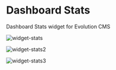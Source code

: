 Dashboard Stats
===================

Dashboard Stats widget for Evolution CMS 

![widget-stats](https://github.com/user-attachments/assets/00a69f42-c844-4021-9414-647054069200)

![widget-stats2](https://github.com/user-attachments/assets/3110e550-e7aa-41ac-b9de-ed35eec9925c)

![widget-stats3](https://github.com/user-attachments/assets/9ac7f392-2146-4bdb-ab12-23232789e77e)
